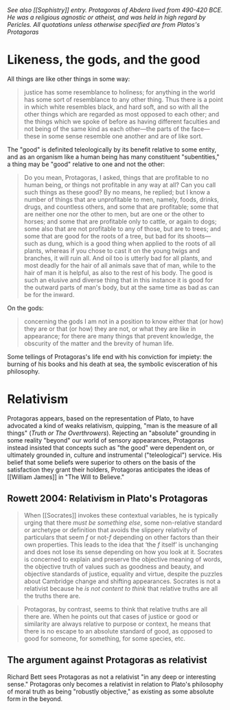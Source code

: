 _See also [[Sophistry]] entry. Protagoras of Abdera lived from 490-420 BCE. He was a religious agnostic or atheist, and was held in high regard by Pericles. All quotations unless otherwise specified are from Platos's Protagoras_ 

# Likeness, the gods, and the good

All things are like other things in some way:

> justice has some resemblance to holiness; for anything in the world has some sort of resemblance to any other thing. Thus there is a point in which white resembles black, and hard soft, and so with all the other things which are regarded as most opposed to each other; and the things which we spoke of before as having different faculties and not being of the same kind as each other—the parts of the face—these in some sense resemble one another and are of like sort.

The "good" is definited teleologically by its benefit relative to some entity, and as an organism like a human being has many constituent "subentities," a thing may be "good" relative to one and not the other:

> Do you mean, Protagoras, I asked, things that are profitable to no human being, or things not profitable in any way at all? Can you call such things as these good? By no means, he replied; but I know a number of things that are unprofitable to men, namely, foods, drinks, drugs, and countless others, and some that are profitable; some that are neither one nor the other to men, but are one or the other to horses; and some that are profitable only to cattle, or again to dogs; some also that are not profitable to any of those, but are to trees; and some that are good for the roots of a tree, but bad for its shoots—such as dung, which is a good thing when applied to the roots of all plants, whereas if you chose to cast it on the young twigs and branches, it will ruin all. And oil too is utterly bad for all plants, and most deadly for the hair of all animals save that of man, while to the hair of man it is helpful, as also to the rest of his body. The good is such an elusive and diverse thing that in this instance it is good for the outward parts of man's body, but at the same time as bad as can be for the inward.

On the gods:

> concerning the gods I am not in a position to know either that (or how) they are or that (or how) they are not, or what they are like in appearance; for there are many things that prevent knowledge, the obscurity of the matter and the brevity of human life.

Some tellings of Protagoras's life end with his conviction for impiety: the burning of his books and his death at sea, the symbolic evisceration of his philosophy.

# Relativism

Protagoras appears, based on the representation of Plato, to have advocated a kind of weaks relativism, quipping, "man is the measure of all things" (_Truth or The Overthrowers_). Rejecting an "absolute" grounding in some reality "beyond" our world of sensory appearances, Protagoras instead insisted that concepts such as "the good" were dependent on, or ultimately grounded in, culture and instrumental ("teleological") service. His belief that some beliefs were superior to others on the basis of the satisfaction they grant their holders, Protagoras anticipates the ideas of [[William James]] in "The Will to Believe." 

## Rowett 2004: Relativism in Plato's Protagoras

> When [[Socrates]] invokes these contextual variables, he is typically urging that there _must be something else_, some non-relative standard or archetype or definition that avoids the slippery relativity of particulars that seem _f_ or not-_f_ depending on other factors than their own properties. This leads to the idea that ‘the _f_ itself’ is unchanging and does not lose its sense depending on how you look at it. Socrates is concerned to explain and preserve the objective meaning of words, the objective truth of values such as goodness and beauty, and objective standards of justice, equality and virtue, despite the puzzles about Cambridge change and shifting appearances. Socrates is not a relativist because he _is not content to think_ that relative truths are all the truths there are.

> Protagoras, by contrast, seems to think that relative truths are all there are. When he points out that cases of justice or good or similarity are always relative to purpose or context, he means that there is no escape to an absolute standard of good, as opposed to good for someone, for something, for some species, etc.

## The argument against Protagoras as relativist

Richard Bett sees Protagoras as not a relativist "in any deep or interesting sense." Protagoras only becomes a relativist in relation to Plato's philosophy of moral truth as being "robustly objective," as existing as some absolute form in the beyond. 